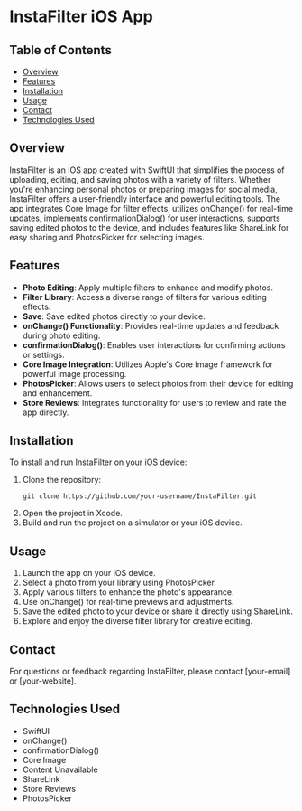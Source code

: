 # InstaFilter iOS App

## Table of Contents
- [Overview](#overview)
- [Features](#features)
- [Installation](#installation)
- [Usage](#usage)
- [Contact](#contact)
- [Technologies Used](#technologies-used)

## Overview
InstaFilter is an iOS app created with SwiftUI that simplifies the process of uploading, editing, and saving photos with a variety of filters. Whether you're enhancing personal photos or preparing images for social media, InstaFilter offers a user-friendly interface and powerful editing tools. The app integrates Core Image for filter effects, utilizes onChange() for real-time updates, implements confirmationDialog() for user interactions, supports saving edited photos to the device, and includes features like ShareLink for easy sharing and PhotosPicker for selecting images.

## Features
- **Photo Editing**: Apply multiple filters to enhance and modify photos.
- **Filter Library**: Access a diverse range of filters for various editing effects.
- **Save**: Save edited photos directly to your device.
- **onChange() Functionality**: Provides real-time updates and feedback during photo editing.
- **confirmationDialog()**: Enables user interactions for confirming actions or settings.
- **Core Image Integration**: Utilizes Apple's Core Image framework for powerful image processing.
- **PhotosPicker**: Allows users to select photos from their device for editing and enhancement.
- **Store Reviews**: Integrates functionality for users to review and rate the app directly.

## Installation
To install and run InstaFilter on your iOS device:
1. Clone the repository:
   ```
   git clone https://github.com/your-username/InstaFilter.git
   ```
2. Open the project in Xcode.
3. Build and run the project on a simulator or your iOS device.

## Usage
1. Launch the app on your iOS device.
2. Select a photo from your library using PhotosPicker.
3. Apply various filters to enhance the photo's appearance.
4. Use onChange() for real-time previews and adjustments.
5. Save the edited photo to your device or share it directly using ShareLink.
6. Explore and enjoy the diverse filter library for creative editing.

## Contact
For questions or feedback regarding InstaFilter, please contact [your-email] or [your-website].

## Technologies Used
- SwiftUI
- onChange()
- confirmationDialog()
- Core Image
- Content Unavailable
- ShareLink
- Store Reviews
- PhotosPicker
